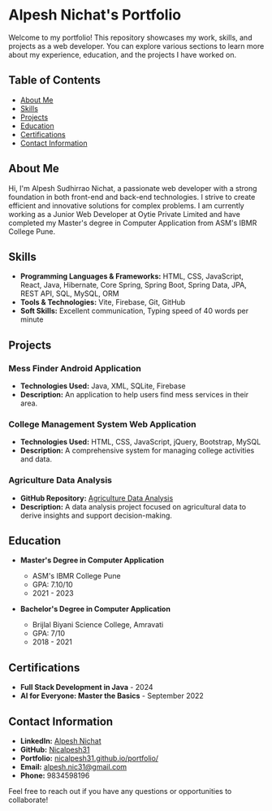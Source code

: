 # Alpesh Nichat's Portfolio

Welcome to my portfolio! This repository showcases my work, skills, and projects as a web developer. You can explore various sections to learn more about my experience, education, and the projects I have worked on.

## Table of Contents

- [About Me](#about-me)
- [Skills](#skills)
- [Projects](#projects)
- [Education](#education)
- [Certifications](#certifications)
- [Contact Information](#contact-information)

## About Me

Hi, I'm Alpesh Sudhirrao Nichat, a passionate web developer with a strong foundation in both front-end and back-end technologies. I strive to create efficient and innovative solutions for complex problems. I am currently working as a Junior Web Developer at Oytie Private Limited and have completed my Master's degree in Computer Application from ASM's IBMR College Pune.

## Skills

- **Programming Languages & Frameworks:** HTML, CSS, JavaScript, React, Java, Hibernate, Core Spring, Spring Boot, Spring Data, JPA, REST API, SQL, MySQL, ORM
- **Tools & Technologies:** Vite, Firebase, Git, GitHub
- **Soft Skills:** Excellent communication, Typing speed of 40 words per minute

## Projects

### Mess Finder Android Application
- **Technologies Used:** Java, XML, SQLite, Firebase
- **Description:** An application to help users find mess services in their area.

### College Management System Web Application
- **Technologies Used:** HTML, CSS, JavaScript, jQuery, Bootstrap, MySQL
- **Description:** A comprehensive system for managing college activities and data.

### Agriculture Data Analysis
- **GitHub Repository:** [Agriculture Data Analysis](https://github.com/Nicalpesh31/Agriculture-Data-Analysis)
- **Description:** A data analysis project focused on agricultural data to derive insights and support decision-making.

## Education

- **Master's Degree in Computer Application**
  - ASM's IBMR College Pune
  - GPA: 7.10/10
  - 2021 - 2023

- **Bachelor's Degree in Computer Application**
  - Brijlal Biyani Science College, Amravati
  - GPA: 7/10
  - 2018 - 2021

## Certifications

- **Full Stack Development in Java** - 2024
- **AI for Everyone: Master the Basics** - September 2022

## Contact Information

- **LinkedIn:** [Alpesh Nichat](https://www.linkedin.com/in/alpesh-nichat-751993326/)
- **GitHub:** [Nicalpesh31](https://github.com/Nicalpesh31)
- **Portfolio:** [nicalpesh31.github.io/portfolio/](https://nicalpesh31.github.io/portfolio/)
- **Email:** [alpesh.nic31@gmail.com](mailto:alpesh.nic31@gmail.com)
- **Phone:** 9834598196

Feel free to reach out if you have any questions or opportunities to collaborate!
